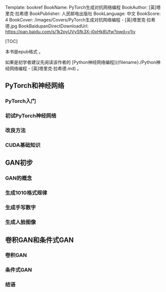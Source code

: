 Template: bookref
BookName: PyTorch生成对抗网络编程
BookAuthor: [英]塔里克·拉希德
BookPublisher: 人民邮电出版社
BookLanguage: 中文
BookScore: 4
BookCover: /images/Covers/PyTorch生成对抗网络编程 - [英]塔里克·拉希德.jpg
BookBaidupanDirectDownloadUrl: https://pan.baidu.com/s/1k2pyUVySfk3X-j0xHk8Ufw?pwd=v1iy


[TOC]

本书是epub格式 。

如果是初学者建议先阅读该作者的 [Python神经网络编程]({filename}./Python神经网络编程 - [英]塔里克·拉希德.md) 。



## PyTorch和神经网络
### PyTorch入门

### 初试PyTorch神经网络

### 改良方法

### CUDA基础知识


## GAN初步
### GAN的概念

### 生成1010格式规律

### 生成手写数字

### 生成人脸图像

## 卷积GAN和条件式GAN
### 卷积GAN

### 条件式GAN

### 结语
